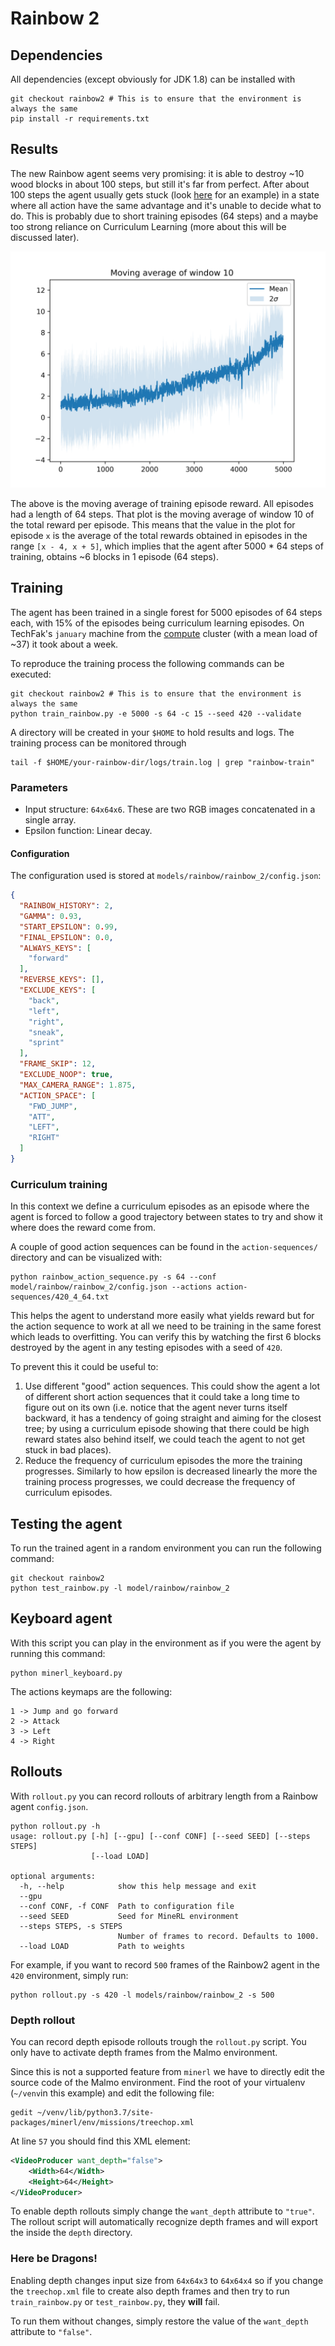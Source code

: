 # Rainbow 2
## Dependencies

All dependencies (except obviously for JDK 1.8) can be installed with

```shell script
git checkout rainbow2 # This is to ensure that the environment is always the same
pip install -r requirements.txt
``` 

## Results

The new Rainbow agent seems very promising: it is able to destroy ~10 wood blocks in about 100 steps, but still it's far from perfect. After about 100 steps the agent usually gets stuck (look [here](https://uni-bielefeld.sciebo.de/s/9BIuiA39mkW38Tm) for an example) in a state where all action have the same advantage and it's unable to decide what to do. This is probably due to short training episodes (64 steps) and a maybe too strong reliance on Curriculum Learning (more about this will be discussed later).

![Moving average of episode reward](img/mean-reward-per-episode.png) 

The above is the moving average of training episode reward. All episodes had a length of 64 steps. That plot is the moving average of window 10 of the total reward per episode. This means that the value in the plot for episode `x` is the average of the total rewards obtained in episodes in the range `[x - 4, x + 5]`, which implies that the agent after 5000 * 64 steps of training, obtains ~6 blocks in 1 episode (64 steps).

## Training

The agent has been trained in a single forest for 5000 episodes of 64 steps each, with 15% of the episodes being curriculum learning episodes. On TechFak's `january` machine from the [compute](https://techfak.net/compute) cluster (with a mean load of ~37) it took about a week. 

To reproduce the training process the following commands can be executed:

```shell script
git checkout rainbow2 # This is to ensure that the environment is always the same
python train_rainbow.py -e 5000 -s 64 -c 15 --seed 420 --validate
```

A directory will be created in your `$HOME` to hold results and logs. The training process can be monitored through

```shell script
tail -f $HOME/your-rainbow-dir/logs/train.log | grep "rainbow-train"
```
 
### Parameters

- Input structure: `64x64x6`. These are two RGB images concatenated in a single array.
- Epsilon function: Linear decay.

#### Configuration

The configuration used is stored at `models/rainbow/rainbow_2/config.json`:

```json
{
  "RAINBOW_HISTORY": 2,
  "GAMMA": 0.93,
  "START_EPSILON": 0.99,
  "FINAL_EPSILON": 0.0,
  "ALWAYS_KEYS": [
    "forward"
  ],
  "REVERSE_KEYS": [],
  "EXCLUDE_KEYS": [
    "back",
    "left",
    "right",
    "sneak",
    "sprint"
  ],
  "FRAME_SKIP": 12,
  "EXCLUDE_NOOP": true,
  "MAX_CAMERA_RANGE": 1.875,
  "ACTION_SPACE": [
    "FWD_JUMP",
    "ATT",
    "LEFT",
    "RIGHT"
  ]
}
```

### Curriculum training

In this context we define a curriculum episodes as an episode where the agent is forced to follow a good trajectory between states to try and show it where does the reward come from.

A couple of good action sequences can be found in the `action-sequences/` directory and can be visualized with:

```shell script
python rainbow_action_sequence.py -s 64 --conf model/rainbow/rainbow_2/config.json --actions action-sequences/420_4_64.txt
```

This helps the agent to understand more easily what yields reward but for the action sequence to work at all we need to be training in the same forest which leads to overfitting. You can verify this by watching the first 6 blocks destroyed by the agent in any testing episodes with a seed of `420`.

To prevent this it could be useful to:

1. Use different "good" action sequences. This could show the agent a lot of different short action sequences that it could take a long time to figure out on its own (i.e. notice that the agent never turns itself backward, it has a tendency of going straight and aiming for the closest tree; by using a curriculum episode showing that there could be high reward states also behind itself, we could teach the agent to not get stuck in bad places).
2. Reduce the frequency of curriculum episodes the more the training progresses. Similarly to how epsilon is decreased linearly the more the training process progresses, we could decrease the frequency of curriculum episodes. 

## Testing the agent

To run the trained agent in a random environment you can run the following command:

```shell script
git checkout rainbow2
python test_rainbow.py -l model/rainbow/rainbow_2
```

## Keyboard agent

With this script you can play in the environment as if you were the agent by running this command:

```shell script
python minerl_keyboard.py
```

The actions keymaps are the following:

```
1 -> Jump and go forward
2 -> Attack
3 -> Left
4 -> Right
```

## Rollouts

With `rollout.py` you can record rollouts of arbitrary length from a Rainbow agent `config.json`.

```shell script
python rollout.py -h
usage: rollout.py [-h] [--gpu] [--conf CONF] [--seed SEED] [--steps STEPS]
                  [--load LOAD]

optional arguments:
  -h, --help            show this help message and exit
  --gpu
  --conf CONF, -f CONF  Path to configuration file
  --seed SEED           Seed for MineRL environment
  --steps STEPS, -s STEPS
                        Number of frames to record. Defaults to 1000.
  --load LOAD           Path to weights
```

For example, if you want to record `500` frames of the Rainbow2 agent in the `420` environment, simply run:

```shell script
python rollout.py -s 420 -l models/rainbow/rainbow_2 -s 500
``` 

### Depth rollout

You can record depth episode rollouts trough the `rollout.py` script. You only have to activate depth frames from the Malmo environment.

Since this is not a supported feature from `minerl` we have to directly edit the source code of the Malmo environment. Find the root of your virtualenv (`~/venv`in this example) and edit the following file:

```shell script
gedit ~/venv/lib/python3.7/site-packages/minerl/env/missions/treechop.xml
```

At line `57` you should find this XML element:

```xml
<VideoProducer want_depth="false">
    <Width>64</Width>
    <Height>64</Height>
</VideoProducer>
```

To enable depth rollouts simply change the `want_depth` attribute to `"true"`. The rollout script will automatically recognize depth frames and will export the inside the `depth` directory.

### Here be Dragons!

Enabling depth changes input size from `64x64x3` to `64x64x4` so if you change the `treechop.xml` file to create also depth frames and then try to run `train_rainbow.py` or `test_rainbow.py`, they **will** fail.

To run them without changes, simply restore the value of the `want_depth` attribute to `"false"`.